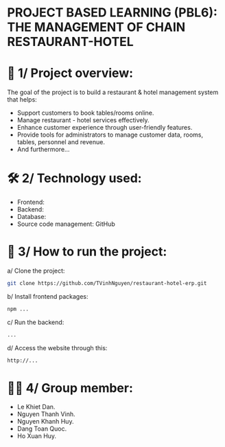 # PROJECT BASED LEARNING (PBL6): THE MANAGEMENT OF CHAIN RESTAURANT-HOTEL
# 🎯 1/ Project overview:
The goal of the project is to build a restaurant & hotel management system that helps:
- Support customers to book tables/rooms online.
- Manage restaurant - hotel services effectively.
- Enhance customer experience through user-friendly features.
- Provide tools for administrators to manage customer data, rooms, tables, personnel and revenue.
- And furthermore...
# 🛠️ 2/ Technology used:
- Frontend: <Add later>
- Backend: <Add later>
- Database: <Add later>
- Source code management: GitHub
# 🚀 3/ How to run the project:
a/ Clone the project:
```bash
git clone https://github.com/TVinhNguyen/restaurant-hotel-erp.git
```
b/ Install frontend packages:
```bash
npm ...
```
c/ Run the backend:
```bash
...
```
d/ Access the website through this:
```bash
http://...
```
# 👨‍💻 4/ Group member:
- Le Khiet Dan.
- Nguyen Thanh Vinh.
- Nguyen Khanh Huy.
- Dang Toan Quoc.
- Ho Xuan Huy.
